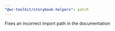 ```yaml
---
"@wc-toolkit/storybook-helpers": patch
---
```


Fixes an incorrect import path in the documentation
